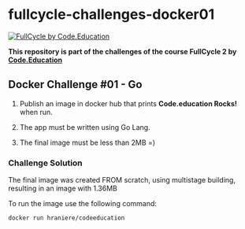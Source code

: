 # fullcycle-challenges-docker01
[![FullCycle by Code.Education](https://portal.code.education/bundles/sonbase/img/lms/LogoFCCode.png?32)](https://code.education)

**This repository is part of the challenges of the course FullCycle 2 by [Code.Education](https://code.education)**

## Docker Challenge #01 - Go

1. Publish an image in docker hub that prints **Code.education Rocks!** when run.

1. The app must be written using Go Lang.

1. The final image must be less than 2MB =)

### Challenge Solution

The final image was created FROM scratch, using multistage building, resulting in an image with 1.36MB

To run the image use the following command:
```sh
docker run hraniere/codeeducation
```
